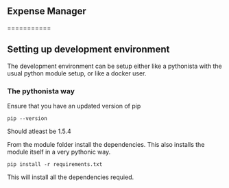## Expense Manager
===========


## Setting up development environment

The development environment can be setup either like a pythonista
with the usual python module setup, or like a docker user.

### The pythonista way

Ensure that you have an updated version of pip

```
pip --version
```
Should atleast be 1.5.4


From the module folder install the dependencies. This also installs
the module itself in a very pythonic way.

```
pip install -r requirements.txt
```
This will install all the dependencies requied.
